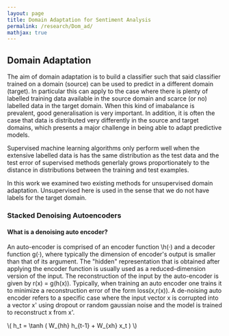 ```yaml
---
layout: page
title: Domain Adaptation for Sentiment Analysis
permalink: /research/Dom_ad/
mathjax: true
---
```


## Domain Adaptation 

The aim of domain adaptation is to build a classifier such that said classifier trained on a domain (source) can be used to predict in a different domain (target). In particular this can apply to the case where there is plenty of labelled training data available in the source domain and scarce (or no) labelled data in the target domain. When this kind of imabalance is prevalent, good generalisation is very important. In addition, it is often the case that data is distributed very differently in the source and target domains, which presents a major challenge in being able to adapt predictive models.

Supervised machine learning algorithms only perform well when the extensive labelled data is has the same distribution as the test data and the test error of supervised methods generlaly grows proportionately to the distance in distributions between the training and test examples.

In this work we examined two existing methods for unsupervised domain adaptation. Unsupervised here is used in the sense that we do not have labels for the target domain. 


### Stacked Denoising Autoencoders

#### What is a denoising auto encoder?
An auto-encoder is comprised of an encoder function \h(·) and a decoder function g(·), where typically the dimension of encoder's output is smaller than that of its argument. The "hidden" representation that is obtained after applying the encoder function is usually used as a reduced-dimension version of the input. The reconstruction of the input by the auto-encoder is given by r(x) = g(h(x)). Typically, when training an auto encoder one trains it to minimize a reconstruction error of the form loss(x,r(x)). A de-noising auto encoder refers to a specific case where the input vector x is corrupted into a vector x' using dropout or random gaussian noise and the model is trained to reconstruct x from x'.



\\( h\_t = \tanh ( W\_{hh} h\_{t-1} + W\_{xh} x\_t ) \\)
